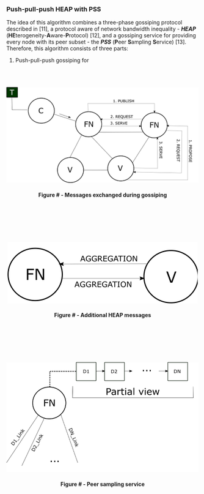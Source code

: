 ### Push-pull-push HEAP with PSS

The idea of this algorithm combines a three-phase gossiping protocol described in [11], a protocol aware of network bandwidth inequality - _**HEAP**_ (**HE**terogeneity-**A**ware-**P**rotocol)  [12], and a gossiping service for providing every node with its peer subset - the _**PSS**_ (**P**eer **S**ampling **S**ervice) [13]. Therefore, this algorithm consists of three parts:

1. Push-pull-push gossiping for 

<br/><br/>
<div align='center'> 
<img src="https://github.com/lukamiletic95/papers/blob/algorithm3/images/fig15.png" />
	<h4>Figure # - Messages exchanged during gossiping</h4>
</div>
<br/><br/>


<br/><br/>
<div align='center'> 
<img src="https://github.com/lukamiletic95/papers/blob/algorithm3/images/fig16.png" />
	<h4>Figure # - Additional HEAP messages</h4>
</div>
<br/><br/>


<br/><br/>
<div align='center'> 
<img src="https://github.com/lukamiletic95/papers/blob/algorithm3/images/fig17.png" />
	<h4>Figure # - Peer sampling service</h4>
</div>
<br/><br/>
<!--stackedit_data:
eyJoaXN0b3J5IjpbLTYxNzA1NzkyOSwxMDI5NjgwMjg3LDEyOT
gwOTM5NzRdfQ==
-->